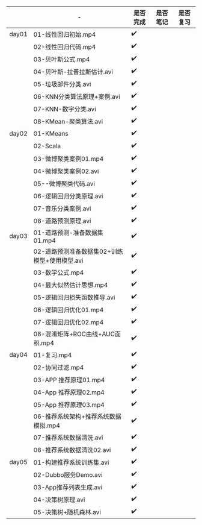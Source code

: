 |                             | -                            | 是否完成                 | 是否笔记                        | 是否复习                    |
| ---------------------------- | ---------------------------- | ---------------------------- | ---------------------------- | ---------------------------- |
| day01 | 01-线性回归初始.mp4 | ✔️ |  |  |
|  | 02-线性回归代码.mp4 | ✔️ |  |  |
|  | 03-贝叶斯公式.mp4 | ✔️ |  |  |
|  | 04-贝叶斯-拉普拉斯估计.avi | ✔️ |  |  |
|  | 05-垃圾邮件分类.avi | ✔️ |  |  |
|  | 06-KNN分类算法原理+案例.avi | ✔️ |  |  |
|  | 07-KNN-数字分类.avi | ✔️ |  |  |
|  | 08-KMean-聚类算法.avi | ✔️ |  |  |
| day02 | 01-KMeans | ✔️ |  |  |
|  | 02-Scala | ✔️ |  |  |
|  | 03-微博聚类案例01.mp4 | ✔️ |  |  |
|  | 04-微博聚类案例02.avi | ✔️ |  |  |
|  | 05--微博聚类代码.avi | ✔️ |  |  |
|  | 06-逻辑回归分类原理.avi | ✔️ |  |  |
|  | 07-音乐分类案例.avi | ✔️ |  |  |
|  | 08-道路预测原理.avi | ✔️ |  |  |
| day03 | 01-道路预测-准备数据集01.mp4 | ✔️ |  |  |
|  | 02-道路预测准备数据集02+训练模型+使用模型.avi | ✔️ |  |  |
|  | 03-数学公式.mp4 | ✔️ |  |  |
|  | 04-最大似然估计思想.mp4 | ✔️ |  |  |
|  | 05-逻辑回归损失函数推导.avi | ✔️ |  |  |
|  | 06-逻辑回归优化01.mp4 | ✔️ |  |  |
|  | 07-逻辑回归优化02.mp4 | ✔️ |  |  |
|  | 08-混淆矩阵+ROC曲线+AUC面积.mp4 | ✔️ |  |  |
| day04 | 01-复习.mp4 | ✔️ |  |  |
|  | 02-协同过滤.mp4 | ✔️ |  |  |
|  | 03-APP 推荐原理01.mp4 | ✔️ |  |  |
|  | 04-App 推荐原理02.mp4 | ✔️ |  |  |
|  | 05-App 推荐原理03.mp4 | ✔️ |  |  |
|  | 06-推荐系统架构+推荐系统数据模拟.mp4 | ✔️ |  |  |
|  | 07-推荐系统数据清洗.avi | ✔️ |  |  |
|  | 08-推荐系统数据清洗02.avi | ✔️ |  |  |
| day05 | 01-构建推荐系统训练集.avi | ✔️ |  |  |
|  | 02-Dubbo服务Demo.avi | ✔️ |  |  |
|  | 03-App推荐列表生成.avi | ✔️ |  |  |
|  | 04-决策树原理.avi | ✔️ |  |  |
|  | 05-决策树+随机森林.avi | ✔️ |  |  |